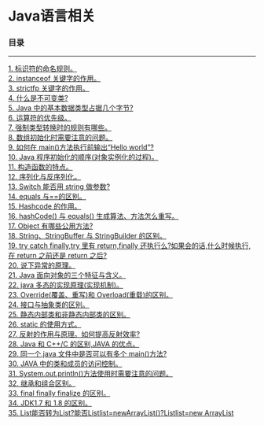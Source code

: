 # Java语言相关

### 目录

---
<a href="#1">1. 标识符的命名规则。</a> <br>
<a href="#2">2. instanceof 关键字的作用。</a> <br>
<a href="#3">3. strictfp 关键字的作用。</a> <br>
<a href="#4">4. 什么是不可变类?</a> <br>
<a href="#5">5. Java 中的基本数据类型占据几个字节?</a> <br>
<a href="#6">6. 运算符的优先级。</a> <br>
<a href="#7">7. 强制类型转换时的规则有哪些。</a> <br>
<a href="#8">8. 数组初始化时需要注意的问题。</a> <br>
<a href="#9">9. 如何在 main()方法执行前输出“Hello world”?</a> <br>
<a href="#10">10. Java 程序初始化的顺序(对象实例化的过程)。</a> <br>
<a href="#11">11. 构造函数的特点。</a> <br>
<a href="#12">12. 序列化与反序列化。</a> <br>
<a href="#13">13. Switch 能否用 string 做参数?</a> <br>
<a href="#14">14. equals 与==的区别。</a> <br>
<a href="#15">15. Hashcode 的作用。</a> <br>
<a href="#16">16. hashCode() 与 equals() 生成算法、方法怎么重写。</a> <br>
<a href="#17">17. Object 有哪些公用方法?</a> <br>
<a href="#18">18. String、StringBuffer 与 StringBuilder 的区别。</a> <br>
<a href="#19">19. try catch finally,try 里有 return,finally 还执行么?如果会的话,什么时候执行,在 return 之前还是 return 之后?</a> <br>
<a href="#20">20. 说下异常的原理。</a> <br>
<a href="#21">21. Java 面向对象的三个特征与含义。</a> <br>
<a href="#22">22. java 多态的实现原理(实现机制)。</a> <br>
<a href="#23">23. Override(覆盖、重写)和 Overload(重载)的区别。</a> <br>
<a href="#24">24. 接口与抽象类的区别。</a> <br>
<a href="#25">25. 静态内部类和非静态内部类的区别。</a> <br>
<a href="#26">26. static 的使用方式。</a> <br>
<a href="#27">27. 反射的作用与原理。如何提高反射效率?</a> <br>
<a href="#28">28. Java 和 C++/C 的区别,JAVA 的优点。</a> <br>
<a href="#29">29. 同一个.java 文件中是否可以有多个 main()方法?</a> <br>
<a href="#30">30. JAVA 中的类和成员的访问控制。</a> <br>
<a href="#31">31. System.out.println()方法使用时需要注意的问题。</a> <br>
<a href="#32">32. 继承和组合区别。</a> <br>
<a href="#33">33. final finally finalize 的区别。</a> <br>
<a href="#34">34. JDK1.7 和 1.8 的区别。</a> <br>
<a href="#35">35. List<String>能否转为List<Object>?能否List<Object>list=newArrayList<String>()?List<String>list=new ArrayList<Object>()?原因?</a> <br>
<a href="#36">36. 泛型的好处?</a> <br>

### <a name="1">1. 标识符的命名规则。</a>
&ensp;&ensp;&ensp;&ensp;
    标识符只能由数字、字母(a-z、A-Z)、下划线(_)和$组成,并且第一
个字符不能为数字。

### <a name="2">2. instanceof 关键字的作用。</a>
&ensp;&ensp;&ensp;&ensp;
    用法:对象 A instanceof 类 B。 <br>
&ensp;&ensp;&ensp;&ensp;
    instanceof 通过返回一个布尔值来指出,这个对象是否是这个特定类或者是
它的子类的一个实例。注意:如果对象 A 为 null,则返回 false。 <br>

### <a name="3">3. strictfp 关键字的作用。</a>
&ensp;&ensp;&ensp;&ensp;
    strictfp 可以用来修饰一个类、接口或者方法,在所声明的范围内,所有浮
点数的计算都是精确的。当一个类被 strictfp 修饰时,所有方法默认也被 strictfp
修饰。 <br>

### <a name="4">4. 什么是不可变类?</a>
&ensp;&ensp;&ensp;&ensp;
    不可变类:当创建了一个类的实例后,就不允许修改它的值了。特别注意:
String 和包装类(Integer,Float......)都是不可变类。String 采用了享元设计模
式(flyweight)。 <br>

**扩展问题 1**:new String("abc");创建了几个对象? <br>
&ensp;&ensp;&ensp;&ensp;
    1 个或者 2 个对象。如果常量池中原来有”abc”,那么只创建一个对象;如
果常量池中原来没有字符串”abc”,那么就会创建 2 个对象。 <br>

**扩展问题 2**: <br>


    String s = "abc";
    String ss = "ab" + "c";
    System.out.println(s == ss);
输出为:true <br>
解析: "ab" + "c"在编译时就被转换为”abc”。 <br>

**扩展问题 3**: <br>
    
    
    String s = "abc";
    char[] ch={'a','b','c'};
    System.out.println(s.equals(ch));
输出为:false <br>
解析:S 和 ch 分别为字符串类型和数组类型,所以输出为 false。 <br>

    public static void changeStringBuffer(StringBuffer ss1,
        StringBuffer ss2) {
            ss1.append(" world");
            ss2 = ss1;
        }
        ublic static void main(String[] args) {
        Integer a = 1;//包装类是不可变类
        Integer b = a;
        b++;
        System.out.println(a);
        System.out.println(b);
        StringBuffer s1 = new StringBuffer("Hello");
        StringBuffer s2 = new StringBuffer("Hello");
        changeStringBuffer(s1, s2);
        System.out.println(s1);
        System.out.println(s2);
    }
输出结果: <br>
1 <br>
2 <br>
Hello world <br>
Hello <br>

### <a name="5">5. Java 中的基本数据类型占据几个字节?</a>
在 java 中, <br>
&ensp;&ensp;&ensp;&ensp;
    **占 1 个字节**:byte,boolean <br>
&ensp;&ensp;&ensp;&ensp;
    **占 2 个字节**:char,short <br>
&ensp;&ensp;&ensp;&ensp;
    **占 4 个字节**:int,float <br>
&ensp;&ensp;&ensp;&ensp;
    **占 8 个字节**:long,double <br>
&ensp;&ensp;&ensp;&ensp;
    他们对应的封装类型是:**Integer** ,Double ,Long ,Float,
Short,Byte,**Character**,Boolean。 <br>

基本数据类型和对应的包装类的区别: <br>
&ensp;&ensp;&ensp;&ensp;
    **初始值的不同**。当基本数据类型变量和包装类的对象作为**类的实例变量**时,
默认初始值是不同的。包装类的对象默认初始值是 null,基本数据类型变量
的默认初始值根据变量类型不同而不同,如 Int 的默认初始值是 0。如下。
另外,**包装类是不可变类**。 <br>

    public class Test {
        Integer i;
        int j;
        public static void main(String[] args) {
            System.out.println(new Test().i);
            System.out.println(new Test().j);
        }
    }
结果输出为: <br>
null <br>
0 <br>

其他需要注意的问题: <br>
1.默认声明的小数是 double 类型的,比如 1.2 默认就是 double 类型的,因此,
在对 float 类型的变量进行赋值的时候需要进行类型转换。如 float i=1.2f; <br>
2.null **不是一个合法的 object 实例,所以并没有为其分配内存**。null 仅仅用于
表明该引用目前没有指向任何对象。 <br>

3.Integer 的缓存策略。 <br>
&ensp;&ensp;&ensp;&ensp;
    在类加载时就将-128 到 127 的 Integer 对象创建了,并保存在 cache 数
组中(**Integer cache[]**),一旦程序调用 **Integer.valueOf( i )** 方法,如果 i 的
值是在 **-128** 到 **127** 之间就直接在 cache 缓存数组中**去取 Integer 对象,不
在的话,就创建新的包装类对象**。 <br>
Short(-128 — 127 缓存) <br>
Long(-128 — 127 缓存) <br>
Float(没有缓存) <br>
Doulbe(没有缓存) <br>

    public static Integer valueOf(int i) {
    if(i >= -128 && i <= IntegerCache.high)
    return IntegerCache.cache[i + 128];
    else
    return new Integer(i);
    }
    
**例子:** <br>
&ensp;&ensp;&ensp;&ensp;
    装箱是将一个原始数据类型赋值给相应封装类的变量,而拆箱则是将一个
封装类的变量赋值给相应原始数据类型的变量。 <br>

    //装箱。装箱就是 jdk 自己帮你完成了调用 Integer.valueOf(100)。
    Integer integer1 = 3;
    Integer integer2 = 3;
    System.out.println(integer1 == integer2);
    Integer integer3 = 300;
    Integer integer4 = 300;
    System.out.println(integer3 == integer4);
    Integer a3 = new Integer(100);
    Integer a4 = new Integer(100);
    System.out.println(a3 == a4);
    int a = 1000, b = 1000;
    System.out.println(a == b);
    Integer c = 1000, d = 1000;
    System.out.println(c == d);
    Integer e = 100, f = 100;
    System.out.println(e == f);
输出: <br>
true <br>
false <br>
false <br>
true <br>
false <br>
true <br>

    int i = 128;
    Integer i2 = 128;
    Integer i3 = new Integer(128);
    // 当 Integer 和 int 类型数值进行比较的时候, Integer 会自动拆箱
    为 int 再比较,所以为 true
    System.out.println(i == i2);
    System.out.println(i == i3);
    System.out.println("**************");
    Integer i5 = 127;// java 在编译的时候,被翻译成-> Integer i5
    = Integer.valueOf(127);
    Integer i6 = 127;
    System.out.println(i5 == i6);// true
    Integer ii5 = new Integer(127);
    System.out.println(i5 == ii5); // false
    
4.包装类作为参数传递时,仍是按值传递。 <br>

    public static void fun(Integer i){
    i=i+2;
    }
    public static void main(String[] args) {
    Integer p=new Integer(5);
    fun(p);
    System.out.println(p);
    }
输出的结果仍然是 5。 <br>

### <a name="6">6. 运算符的优先级。</a>

**(++,--)> (\*,/,%) > (+,-) > (<<,>>) > (&) > ( | ) >&& > ||**

**例子:**

    public static void main(String[] args) {
    byte a = 5;
    int b = 5;
    int c = a >> 2 + b >> 2;
    System.out.println(c);
    }
输出是 0.

    public static void main(String[] args) {
    int a = 10, b = 4, c = 5, d = 9;
    System.out.println(++a * b + c * --d);
    }
输出是 84.

### <a name="7">7. 强制类型转换时的规则有哪些。</a>
&ensp;&ensp;&ensp;&ensp;
    1.当对小于 int 的数据类型(byte,char,short)进行运算时,首先会把这些
类型的**变量值**强制转为 int 类型,对 int 类型的值进行运算,最后得到的值也是
int 类型的。因此,如果把 2 个 short 类型的值相加,最后得到的结果是 int 类型,
如果需要得到 short 类型的结果,就必须显示地运算结果转为 short 类型。
**例子:** short s1=1; s1=s1+1;
编译出错。正确的写法是 short s1 = 1; s1 = (short) (s1 + 1);
**例子:** short s1 = 1;s1 += 1;
编译通过。
&ensp;&ensp;&ensp;&ensp;
    2.基本数据类型和 boolean 类型是不能相互转换的。
&ensp;&ensp;&ensp;&ensp;
    3.char 类型的数据转为高级类型时,会转换为对应的 ASCII 码。

**例题 1:**

    int i=1;
    if(i)
    System.out.println(i);
编译出错。基本数据类型和 boolean 类型是不能相互转换的。

**例题 2:**

    short i = 128;
    System.out.println((byte) i);
&ensp;&ensp;&ensp;&ensp;
    i 对应的二进制为 00000000 10000000,由于 byte 只占一个字节,在强制
转换的时候,从前面开始截掉,因此截掉后的值为二进制的 10000000,也就是
十进制的-128。 <br>

扩展: 数据类型自动转换 <br>
&ensp;&ensp;&ensp;&ensp;
    自动转换按从低到高的顺序转换。不同类型数据间的优先关系如下: <br>
&ensp;&ensp;&ensp;&ensp;
    低 ---------------------------------------------> 高 <br>
&ensp;&ensp;&ensp;&ensp;
    byte,short,char-> int -> long -> float -> double <br>
    
### <a name="8">8. 数组初始化时需要注意的问题。</a>
&ensp;&ensp;&ensp;&ensp;
    1.数组被创建后会根据数组存放的数据类型默认初始化为对应的初始值,
例如,int 类型会初始化为 0,对象类型会初始化为 null。 <br>
&ensp;&ensp;&ensp;&ensp;
    2.2 维数组中,每行元素个数可以不同。 <br>
    
### <a name="9">9. 如何在 main()方法执行前输出“Hello world”?</a>
&ensp;&ensp;&ensp;&ensp;
    用静态代码块。静态代码块在类加载的初始化阶段就会被调用。
    
### <a name="10">10. Java 程序初始化的顺序(对象实例化的过程)。</a>
&ensp;&ensp;&ensp;&ensp;
    1.父类的静态变量、父类的静态代码块 (谁在前,谁先初始化) <br>
&ensp;&ensp;&ensp;&ensp;
    2.子类的静态变量、子类的静态代码块(谁在前,谁先初始化) <br>
&ensp;&ensp;&ensp;&ensp;
    3.父类的非静态变量、父类的非静态代码块(谁在前,谁先初始化)
    、父类的构造函数 <br>
&ensp;&ensp;&ensp;&ensp;
    4.子类的非静态变量、子类的非静态代码块(谁在前,谁先初始化)
    、子类的构造函数 <br>
![04_10](/data/images/Java应届生面试突击/Java基础/04_10.png) <br>
    
### <a name="11">11. 构造函数的特点。</a>
&ensp;&ensp;&ensp;&ensp;
    1.构造函数必须和类名一样(**但和类名一样的不一定是构造方法,普通方
法也可以和类名同名**),并且不能有返回值,返回值也不能为 void。 <br>
&ensp;&ensp;&ensp;&ensp;
    2.构造函数总是伴随着 new 操作一起调用,并且不能由程序的编写者调用,
**只能由系统调用**。 <br>
&ensp;&ensp;&ensp;&ensp;
    3.**构造函数不能被继承**。 <br>
&ensp;&ensp;&ensp;&ensp;
    4.子类可以通过 super()来显示调用父类的构造函数。 <br>

    public class Test {
    public Test() {
    System.out.println("constructor...");
    }
    public void Test() {
    System.out.println("call test14....");
    }
    public static void main(String[] args) {
    new Test().Test();
    }
    }
输出结果为: <br>
constructor... <br>
call test14.... <br>
解析:**和类同名的方法,除了构造方法以外,也可以是普通方法。构造方法不
带返回值,而普通方法是必须有返回值的,这就是区别他们的方法。** <br>

### <a name="12">12. 序列化与反序列化。</a>
* 1.定义 <br>
&ensp;&ensp;&ensp;&ensp;
    把 **Java 对象**转换为**字节序列**的过程称为对象的序列化。
把**字节序列**恢复为 **Java 对象**的过程称为对象的反序列化。 <br>
* 2.实现方式 <br>
&ensp;&ensp;&ensp;&ensp;
    所有实现序列化的类都必须实现 Serializable 接口,它是一种标记接口,里面没有任
何方法。当序列化的时候,需要用到 **ObjectOutputStream** 里面的 **writeObject()**;当反序
列化的时候,需要用到 **ObjectInputStream** 里面的 **readObject()**方法。 <br>
* 3.特点 <br>
&ensp;&ensp;&ensp;&ensp;
    3.1 序列化时,**只对对象的状态进行保存**,而不管对象的方法。 <br>
&ensp;&ensp;&ensp;&ensp;
    3.2 当一个**父类实现序列化**时,子类自动实现序列化,不需要显示实现 Serializable 接口。 <br>
&ensp;&ensp;&ensp;&ensp;
    3.3 当一个对象的实例变量引用了其他对象时,序列化该对象时,也把引用对象进行序列
化。 <br>
&ensp;&ensp;&ensp;&ensp;
    3.4 对象中**被 static 或者 transient 修饰的变量**,在序列化时其变量值是不被保存的。 <br>
* 4.好处 <br>
&ensp;&ensp;&ensp;&ensp;
    一是,实现了**数据的持久化**,通过序列化可以把数据永久地保存到硬盘上(通常存放在
文件里);二是,利用序列化实现**远程通信**,即在网络上传送对象的字节序列。
下面说下版本号。 <br>
&ensp;&ensp;&ensp;&ensp;
    我们在写程序的时候,最好在被序列化的类中显示声明 serialVersionUID.这么做的好
处: <br>
&ensp;&ensp;&ensp;&ensp;
    1.提高程序的运行效率。如果在类中没有显示声明 serialVersionUID,那么在序列化的
时候会通过计算得到该值。如果显示声明该值的话,会省去计算的过程。 <br>
&ensp;&ensp;&ensp;&ensp;
    2. 如 果 你 的 类 没 有 提 供 serialVersionUID , 那 么 编 译 器 会 自 动 生 成 , 而 这 个
serialVersionUID 就是对象的 hashcode 值。那么如果加入新的成员变量,重新生成的
serialVersionUID 将 和 之 前 的 不 同 , 那 么 在 进 行 反 序 列 化 的 时 候 就 会 产 生
java.io.InvalidClassException 的异常。 <br>

&ensp;&ensp;&ensp;&ensp;
    **扩展:ArrayList 和 LinkedList 能否序列化?** <br>
&ensp;&ensp;&ensp;&ensp;
    都可以序列化。 ArrayList 里面的数组 elementData 是声明为 transient 的,表示 ArrayList
在序列化的时候,默认不会序列化这些数组元素。因为 ArrayList 实际上是动态数组,每次
在放满以后会扩容,如果数组扩容后,实际上只放了一个元素,那就会序列化很多 null 元
素,浪费空间,所以 ArrayList **把元素数组设置为 transient,仅仅序列化已经保存的数据**。 <br>
&ensp;&ensp;&ensp;&ensp;
    对象实现 java.io.Serializable 接口以后,序列化的动作不仅取决于对象本身,还取决
于执行序列化的对象。 <br>
&ensp;&ensp;&ensp;&ensp;
    以 ObjectOutputStream 为例,如果 ArrayList 或自定义对象实现了 writeObject(),
readObject(),那么在序列化和反序列化的时候,就按照自己定义的方法来执行动作,所以
**ArrayList 就自定义了 writeObject 和 readObject 方法**,然后在 writeObject 方法内完成
数组元素的自定义序列化动作,在 readObject 方法内完成数组元素的自定义反序列化动作。 <br>

### <a name="13">13. Switch 能否用 string 做参数?</a>
&ensp;&ensp;&ensp;&ensp;
    在 Java 7 之前,switch 只能支持 byte、short、char、int 或者其对
应的包装类以及 Enum 类型。在 Java 7 中,String 支持被加上了。 <br>
&ensp;&ensp;&ensp;&ensp;
    在使用 switch 时,需要注意另外一个问题,如果和匹配的 case 情况中
省略了 break,那么匹配的 case 值后的所有情况都会执行,而不管 case 是
否匹配,一直遇到 break 结束。 <br>

    int x = 2;
    switch (x) {
    case 2:
    System.out.println(x);
    case 3:
    System.out.println(x);
    case 4:
    System.out.println(x);
    break;
    default:
    System.out.println("dddddd");
    }
输出结果为: <br>
2 <br>
2 <br>
2 <br>

### <a name="14">14. equals 与==的区别。</a>
&ensp;&ensp;&ensp;&ensp;
    “==”可用于比较基本数据类型(比较的是他们的值是否相等),也
可以用于比较对象在内存中的存放地址是否相等。 <br>
&ensp;&ensp;&ensp;&ensp;
    JAVA 当中所有的类都是继承于 Object 这个基类的,在 Object 中的基
类中定义了一个 equals 的方法,**这个方法的初始行为是比较对象的内存地
址,但在一些类库当中这个方法被覆盖掉了,如 String,包装类**在这些类
当中 equals 有其自身的实现,而不再是比较类在堆内存中的存放地址了(**对
于 String 的 equals()方法比较二个对象的内容是否相等**)。 <br>
&ensp;&ensp;&ensp;&ensp;
    因此,对于复合数据类型之间进行 equals 比较,**在没有覆写 equals
方法的情况下,他们之间的比较还是基于他们在内存中的存放位置的地址
值的**,因为 Object 的 equals 方法也是用双等号(==)进行比较的,所以比
较后的结果跟双等号(==)的结果相同。 <br>

    public class Example4
    {
        public static void main(String[] args)
        {
            Example4 e=new Example4();
            Example4 e4=new Example4();
            System.out.println(“用 equals(Object) 比较结果”);
            System.out.println(e.equals(e4));
            //结果为 false
            System.out.println(“用 == 比较结果”);
            System.out.println(e==e4);
            //结果为 false
        }
    }
**扩展**: 当调用 **intern 方法**时, 如果池已经包含一个等于此 String 对象
的字符串(该对象由 equals(Object) 方法确定),则返回池中的字符串。否则,
将此 String 对象添加到池中,并且返回此 String 对象的引用。 <br>

### <a name="15">15. Hashcode 的作用。</a>
&ensp;&ensp;&ensp;&ensp;
    hashCode()方法是从 Object 类继承过来的, Object 类中的 hashCode()
方法返回的是对象在内存中的地址转换成的 int 值,如果对象没有重写
hashCode()方法,任何对象的 hashCode()方法的返回值都是不相等的。 <br>
&ensp;&ensp;&ensp;&ensp;
    重写方法:Java 中的 hashCode 方法就是根据一定的规则将与对象相
关的信息(比如对象的存储地址,对象的字段等)映射成一个数值,这个数
值称作为散列值。 <br>
&ensp;&ensp;&ensp;&ensp;
    主要作用是用于查找的,为了配合基于散列的集合一起正常运行,这样
的散列集合包括 HashSet、 HashMap 以及 HashTable, hashCode 是用来
在散列存储结构中确定对象的存储地址的。 <br>
&ensp;&ensp;&ensp;&ensp;
    考虑一种情况,当向集合中插入对象时,如何判别在集合中是否已经存
在该对象了?(注意:集合中不允许重复的元素存在)。 <br>
&ensp;&ensp;&ensp;&ensp;
    当集合要添加新的对象时,先调用这个对象的 hashCode 方法,得到对
应的 hashcode 值;如果在该位置有值,就调用它的 equals 方法与新元素
进行比较,相同的话就不存了,不相同就散列其它的地址。 <br>

&ensp;&ensp;&ensp;&ensp;
    扩展:为什么在重写 equals 方法的同时,必须重写 hashCode 方法? <br>
&ensp;&ensp;&ensp;&ensp;
    回答:比如在使用 set 集合时,往其中放入内容相同的对象,如果没有
重写 hashCode()方法,那么 set 中将会放入内容相同的对象(因为 2 个对
象的地址不同),这和 set 集合的性质不同。因此需要在重写 equals 方法
的同时,必须重写 hashCode 方法。 <br>

    public class HashTest {
        private int i;
        public int getI() {
            return i;
        }
        public void setI(int i) {
            this.i = i;
        }
        
        public boolean equals(Object object) {
            if (object == null) {
                return false;
            }
            if (object == this) {
                return true;
            }
            if (!(object instanceof HashTest)) {
                return false;
            } 
            HashTest other = (HashTest) object;
            if (other.getI() == this.getI()) {
                return true;
            }
            return false;
        }
        
        public int hashCode() {
            return i % 10;
        }
        
        public static void main(String[] args) {
            HashTest a = new HashTest();
            HashTest b = new HashTest();
            a.setI(1);
            b.setI(1);
            Set<HashTest> set = new HashSet<HashTest>();
            set.add(a);
            set.add(b);
            System.out.println(a.hashCode() == b.hashCode());
            System.out.println(a.equals(b));
            System.out.println(set);
        }
    }
此时得到的结果就会如下: <br>
true <br>
true <br>
[com.ubs.sae.test.HashTest@1] <br>

&ensp;&ensp;&ensp;&ensp;
    Java 对于 equals()方法和 hashCode()方法是这样规定的: <br>
&ensp;&ensp;&ensp;&ensp;
    1.如果 2 个对象的 equals()方法返回 true,则 hashCode()返回的值也
相同。 <br>
&ensp;&ensp;&ensp;&ensp;
    2.如果 2 个对象的 equals()方法返回 false,则 hashCode()返回的值可
能相同,也可能不相同。 <br>
&ensp;&ensp;&ensp;&ensp;
    3.如果 2 个对象的 hashCode()方法返回值相同,则 equals()返回的值
可能为 true,也可能为 false。 <br>
&ensp;&ensp;&ensp;&ensp;
    4.如果 2 个对象的 hashCode()方法返回值不同,则 equals()返回的值
为 false。 <br>

### <a name="16">16. hashCode() 与 equals() 生成算法、方法怎么重写。</a>
&ensp;&ensp;&ensp;&ensp;
    1.尽量保证使用对象的同一个属性来生成 hashCode()和 equals()两个
方法。 <br>
&ensp;&ensp;&ensp;&ensp;
    2.在重写 equals 方法的同时,必须重写 hashCode 方法(二者必须同时
重写)。 <br>

    //age 是 int 类型的,id 是 Integer 类型的
    public boolean equals(Object obj) {
        if (this == obj)
        return true;
        if (obj == null)
        return false;
        if (getClass() != obj.getClass())
        return false;
        Employee other = (Employee) obj;
        if (age != other.age)
        return false;
        if (id == null) {
            if (other.id != null)
            return false;
        } else if (!id.equals(other.id))
        return false;
        return true;
    }
    
    public int hashCode() {
        final int prime = 31;
        int result = 1;
        result = prime * result + age;
        result = prime * result + ((id == null) ? 0 : id.hashCode());
        return result;
    }
    
### <a name="17">17. Object 有哪些公用方法?</a>
&ensp;&ensp;&ensp;&ensp;
    1.clone() :创建并返回此对象的一个副本。 <br>

&ensp;&ensp;&ensp;&ensp;
    2.equals(Object obj):指示其他某个对象是否与此对象的地址“相等”。
    hashCode():返回该对象的哈希码值。 <br>

&ensp;&ensp;&ensp;&ensp;    
    3.wait() :
    notify() :唤醒在此对象监视器上等待的单个线程。
    notifyAll():唤醒在此对象监视器上等待的所有线程。
 
&ensp;&ensp;&ensp;&ensp;   
    4.toString():返回该对象的字符串表示。 <br>

&ensp;&ensp;&ensp;&ensp;   
    5.finalize():当垃圾回收器确定不存在对该对象的更多引用时,由对象的
    垃圾回收器调用此方法。 <br>

&ensp;&ensp;&ensp;&ensp;    
    6.getClass():返回此 Object 的运行时类。 <br>
    
### <a name="18">18. String、StringBuffer 与 StringBuilder 的区别。</a>
1.可变与不可变 <br>
&ensp;&ensp;&ensp;&ensp;
    string 对象是不可变的;StringBuilder 与 StringBuffer 对象是可变的。
因此在每次对 String 类型进行改变的时候,都会生成一个新的 String 对象,然后
将指针指向新的 String 对象,所以经常改变内容的字符串最好不要用 String ,因为每次
生成对象都会对系统性能产生影响,特别当内存中无引用对象多了以后, JVM 的 GC 就
会开始工作,性能就会降低。 <br>
&ensp;&ensp;&ensp;&ensp;
    修改 String 对象的原理:首先创建一个 StringBuffer 对象,然后调用 append()方
法,最后调用 toString()方法。 <br>
&ensp;&ensp;&ensp;&ensp;
    
    String s=”Hello”;
    S+=”World”;
    等价于: 
    StringBuffer
    sb=new StringBuffer(s); 
    sb.append(“World”); 
    sb.toString(); 
&ensp;&ensp;&ensp;&ensp;
    使用 StringBuffer 类时,每次都会对 StringBuffer 对象本身进行操作,而不是生
成新的对象并改变对象引用。所以多数情况下推荐使用 StringBuffer ,特别是字符串对
象经常改变的情况下。 <br>

2.是否多线程安全 <br>
&ensp;&ensp;&ensp;&ensp;
    String 和 StringBuffer 是线程安全的。 StringBuilder 并没有对方法进行加同步锁,
所以是非线程安全的。 <br>

3.初始化方式的不同 <br>
&ensp;&ensp;&ensp;&ensp;
    StringBuffer 和 StringBuilder 只能用构造函数的形式来初始化。 String 除了用构
造函数进行初始化外,还可以直接赋值。 <br>
### <a name="19">19. try catch finally,try 里有 return,finally 还执行么?如果会的话,什么时候执行,在 return 之前还是 return 之后?</a>
1.finally 块里的代码在 return 之前执行。 <br>
2.如果 finally 块中有 return 语句的话,它将覆盖掉函数中其他 return 语
句。 <br>

1.如果 finally 块中,改变了 try 块中返回变量的值,该变量为基本数据类
型的话,则 finally 块中改变变量值的语句将不起作用;如果该变量为引用
变量的话,则起作用。 <br>
2.Finally 块中的代码不一定执行。
比如,try 块执行之前,出现了异常,则程序终止。
比如,在 try 块中执行了
System.exit(0)。 <br>

### <a name="20">20. 说下异常的原理。</a>
异常是指程序运行时所发生的错误。 <br>
Throwable 是所有异常的父类,它有 2 个子类:Error 和 Exception。 <br>

1.Error 表示程序在运行期间发生了非常严重的错误,并且该错误是不可恢
复的。Error 不需要捕捉。如 OutOfMemoryError。 <br>

2.Exception 是可恢复的异常。它包含 2 种类型:检查异常和运行时异常。 <br>
&ensp;&ensp;&ensp;&ensp;
    2.1 检查异常(Checked Exception) <br>
比如 IOException、SQLException 和 FileNotFoundException 都是检查
异常。它发生在编译阶段,编译器会强制程序去捕获此类异常,需要在编码时
用 try-catch 捕捉。 <br>
&ensp;&ensp;&ensp;&ensp;
    2.2 运行时异常(RuntimeException) <br>
它发生在运行阶段,编译器不会检查运行时异常。比如空指针异常,算
数运算异常,数组越界异常等。如果代码会产生 RuntimeException 异常,则需
要通过修改代码进行避免。例如,若会发生除数为零的情况,则需要通过代码
避免该情况的发生! <br>
&ensp;&ensp;&ensp;&ensp;
    在处理异常的时候,需要注意:捕获异常的时候,先捕获子类异常,再捕
获父类异常。 <br>
### <a name="21">21. Java 面向对象的三个特征与含义。</a>
&ensp;&ensp;&ensp;&ensp;
    封装:属性的封装和方法的封装。把属性定义为私有的,get(),set()方法。
好处是信息隐藏和模块化,提高安全性。封装的主要作用在于对外隐藏内
部实现细节,增强程序的安全性。 <br>

&ensp;&ensp;&ensp;&ensp;
    继承:子类可以继承父类的成员变量和成员方法。继承可以提高代码的复
用性。 <br>

继承的特性: <br>
1.单一继承。 <br>
2.子类只能继承父类的非私有成员变量和方法。 <br>
3.成员变量的隐藏和方法的覆盖。 <br>

&ensp;&ensp;&ensp;&ensp;
    多态:当同一个操作作用在不同对象时,会产生不同的结果。实现原理见
下面。 <br>

### <a name="22">22. java 多态的实现原理(实现机制)。</a>
&ensp;&ensp;&ensp;&ensp;
    有 2 种方式来实现多态,一种是编译时多态,另外一种是运行时多态;编
译时多态是通过方法的重载来实现的,运行时多态是通过方法的重写来实现的。 <br>
&ensp;&ensp;&ensp;&ensp;
    方法的重载,指的是同一个类中有多个同名的方法,但这些方法有着不同
的参数。在编译时就可以确定到底调用哪个方法。 <br>
&ensp;&ensp;&ensp;&ensp;
    方法的重写,子类重写父类中的方法。父类的引用变量不仅可以指向父类
的实例对象,还可以指向子类的实例对象。当父类的引用指向子类的对象时,
只有在运行时才能确定调用哪个方法。 <br>
&ensp;&ensp;&ensp;&ensp;
    特别注意:只有类中的方法才有多态的概念,类中成员变量没有多态的概
念。 <br>
&ensp;&ensp;&ensp;&ensp;
    其余部分见“重载和覆盖的区别”。 <br>

### <a name="23">23. Override(覆盖、重写)和 Overload(重载)的区别。</a>
&ensp;&ensp;&ensp;&ensp;
    重载和覆盖是 java 多态性的不同表现方式。 <br>
&ensp;&ensp;&ensp;&ensp;
    重载是在一个类中多态性的一种表现,是指在一个类中定义了多个同名的
方法,但是他们有不同的参数个数或有不同的参数类型。 <br>

在使用重载时要注意以下几点: <br>
&ensp;&ensp;&ensp;&ensp;
    1.重载只能通过不同的方法参数来区分。例如不同的参数类型,不同的
参数个数,不同的参数顺序。 <br>
&ensp;&ensp;&ensp;&ensp;
    2.不能通过访问权限、返回类型、抛出的异常进行重载。
覆盖是指子类函数覆盖父类中的函数。 <br>

在覆盖时要注意以下几点(重点!!): <br>
&ensp;&ensp;&ensp;&ensp;
    1.覆盖的方法的函数名和参数必须要和被覆盖的方法的函数名和参数完全
匹配,才能达到覆盖的效果; <br>
&ensp;&ensp;&ensp;&ensp;
    2.覆盖的方法的返回值必须和被覆盖的方法的返回值类型一致; <br>
&ensp;&ensp;&ensp;&ensp;
    3.覆盖的方法所抛出的异常必须和被覆盖方法的所抛出的异常一致,或者
是其子类; <br>
&ensp;&ensp;&ensp;&ensp;
    4.被覆盖的方法不能为 private,否则在其子类中只是新定义了一个方法,
并没有对其进行覆盖。 <br>
&ensp;&ensp;&ensp;&ensp;
    5.子类函数的访问修饰权限要大于等于父类的
(public>protected>default>private) 。(重要!!!) <br>
特别注意:Java 中,子类无法覆盖父类的 static 方法或 private 方法。 <br>

    class Parent {
        public static void p() {
            System.out.println("parent....");
        }
    }
    
    public class Test19 extends Parent {
        public static void p() {
            System.out.println("child...");
        }
        
        public static void main(String[] args) {
            Parent parent = new Test19();
            parent.p();
        }
    }
输出: <br>
parent.... <br>
原因:Java 中,子类无法覆盖父类的 static 方法。 <br>

### <a name="24">24. 接口与抽象类的区别。</a>
* 1.语法层面上的区别 <br>
&ensp;&ensp;&ensp;&ensp;
    1)抽象类可以提供成员方法的实现细节(注:可以只包含非抽象方法),
而接口中只能存在 public abstract 方法,方法默认是 public abstract 的,
但是,java8 中接口可以有 default 方法; <br>
&ensp;&ensp;&ensp;&ensp;
    2)抽象类中的成员变量可以是各种类型的,而接口中的成员变量只能是
public static final 类型的; <br>
&ensp;&ensp;&ensp;&ensp;
    3)抽象类可以有静态代码块和静态方法和构造方法;接口中不能含有静态
代码块以及静态方法以及构造方法。但是,java8 中接口可以有静态方法; <br>
&ensp;&ensp;&ensp;&ensp;
    4)一个类只能继承一个抽象类,而一个类却可以实现多个接口。 <br>
    
* 2.设计层面上的区别 <br>
&ensp;&ensp;&ensp;&ensp;
    1) 抽象层次不同。抽象类是对类的整体抽象,包括属性和行为的抽象。
而接口只是对行为的抽象。 <br>
&ensp;&ensp;&ensp;&ensp;
    2)跨域不同。抽象类所体现的是一种继承关系,父类和派生类之间必须
存在"is-a" 关系,即父类和派生类在概念本质上应该是相同的。对于接口
则不然,并不要求接口的实现者和接口定义在概念本质上是一致的, 仅仅
是实现了接口定义的契约而已,其设计理念是“has-a”的关系(有没有、
具备不具备的关系),实现它的子类可以不存在任何关系,共同之处。例如
猫、狗可以抽象成一个动物类抽象类,具备叫的方法。鸟、飞机可以实现飞
Fly 接口,具备飞的行为,这里我们总不能将鸟、飞机共用一个父类吧! <br>
&ensp;&ensp;&ensp;&ensp;
    3) 设计层次不同。对于抽象类而言,它是自下而上来设计的,我们要先
知道子类才能抽象出父类,而接口则不同,它根本就不需要知道子类的存在,
只需要定义一个规则即可,至于什么子类、什么时候怎么实现它一概不知。
比如我们只有一个猫类在这里,如果你这时就抽象成一个动物类,是不是设
计有点儿过度?我们起码要有两个动物类,猫、狗在这里,我们再抽象他们
的共同点形成动物抽象类吧!所以说抽象类往往都是通过重构而来的!但是
接口就不同,比如说飞,我们根本就不知道会有什么东西来实现这个飞接口,
怎么实现也不得而知,我们要做的就是事前定义好飞的行为接口。所以说抽
象类是自底向上抽象而来的,接口是自顶向下设计出来的。 <br>
### <a name="25">25. 静态内部类和非静态内部类的区别。</a>
    /* 下面程序演示如何在 java 中创建静态内部类和非静态内部类 */
    class OuterClass {
        private static String msg = "GeeksForGeeks";
        // 静态内部类
        public static class NestedStaticClass {
        // 静态内部类只能访问外部类的静态成员和静态方法
            public void printMessage() {
                // 试着将 msg 改成非静态的,这将导致编译错误
                System.out.println("Message from nested static class:
                " + msg);
            }
        }
        // 非静态内部类
        public class InnerClass {
            // 不管是静态方法还是非静态方法都可以在非静态内部类中访问
            public void display() {
                System.out.println("Message from non-static nested
                class: " + msg);
            }
        }
    }
    
    public class Main {
        // 怎么创建静态内部类和非静态内部类的实例
        public static void main(String args[]) {
            
            // 创建静态内部类的实例(注意前面还是要加外部类的名字的!!!)
            OuterClass.NestedStaticClass printer = new
            OuterClass.NestedStaticClass();
            
            // 调用静态内部类的非静态方法
            printer.printMessage();
            
            // 为了创建非静态内部类,我们需要外部类的实例
            OuterClass outer = new OuterClass();
            OuterClass.InnerClass inner = outer.new InnerClass();
            
            // 调用非静态内部类的非静态方法
            inner.display();
            
            // 我们也可以结合以上步骤,一步创建的内部类实例
            OuterClass.InnerClass innerObject = new OuterClass().new InnerClass();         
            
            // 同样我们现在可以调用内部类方法
            innerObject.display();
        }
    }

静态内部类和非静态内部类主要的不同: <br>
&ensp;&ensp;&ensp;&ensp;
    (1)静态内部类不依赖于外部类实例而被实例化,而非静态内部类需要在
外部类实例化后才可以被实例化。 <br>
&ensp;&ensp;&ensp;&ensp;
    (2)静态内部类不需要持有外部类的引用。但非静态内部类需要持有对外
部类的引用。 <br>
&ensp;&ensp;&ensp;&ensp;
    (3)静态内部类不能访问外部类的非静态成员和非静态方法。它只能访问
外部类的静态成员和静态方法。非静态内部类能够访问外部类的静态和非静态
成员和方法。 <br>

扩展:内部类都有哪些? <br>
&ensp;&ensp;&ensp;&ensp;
    有四种:静态内部类,非静态内部类,局部内部类,匿名内部类。 <br>
&ensp;&ensp;&ensp;&ensp;
    1.静态内部类和 2.非静态内部类的讲解见上面的部分。 <br>
&ensp;&ensp;&ensp;&ensp;
    3.局部内部类:在外部类的方法中定义的类。其作用的范围是所在的方法 <br>
内。它不能被 public,private,protected 来修饰。它只能访问方法中定义为 final
类型的局部变量。 <br>

    class outerClass{
        public void f(){
            class innerClass{//局部内部类
            }
        }
    }
4.匿名内部类 <br>

    interface Person {
        public abstract void eat();
    }
    public class Test4 {
        public static void main(String[] args) {
            Person p = new Person() {
                public void eat() {
                    System.out.println("eat something");
                }
            };
            p.eat();
        }
    }
是一种没有类名的内部类。 <br>

需要注意的是: <br>
&ensp;&ensp;&ensp;&ensp;
    4.1 匿名内部类一定是在 new 的后面,这个匿名内部类必须继承一个父类
或者实现一个接口。 <br>
&ensp;&ensp;&ensp;&ensp;
    4.2 匿名内部类不能有构造函数。 <br>
&ensp;&ensp;&ensp;&ensp;
    4.3 只能创建匿名内部类的一个实例。 <br>
&ensp;&ensp;&ensp;&ensp;
    4.4 在 Java 8 之前,如果匿名内部类需要访问外部类的局部变量,则必须
使用 final 来修饰外部类的局部变量。在现在的 Java 8 已经去取消了这个限制。 <br>

### <a name="26">26. static 的使用方式。</a>
&ensp;&ensp;&ensp;&ensp;
    static 有 4 种使用方式:修饰类(静态内部类),修饰成员变量(静态变
量),修饰成员方法(静态成员方法),静态代码块。。 <br>
&ensp;&ensp;&ensp;&ensp;
    1.修饰类(静态内部类)。 <br>
参考上面的介绍。
&ensp;&ensp;&ensp;&ensp;
    2.修饰成员变量(静态变量)。 <br>
    静态变量属于类,只要静态变量所在的类被加载,这个静态变量就会被分
配空间,在内存中只有一份,所有对象共享这个静态变量。使用有二种方式,
一个是类名.静态变量,还有一种是对象.静态变量。**特别注意:不能在方法体中
定义静态变量(无论该方法是静态的或是非静态的)。VS **实例变量属于类,只
有对象创建后,实例变量才会分配空间。。 <br>
&ensp;&ensp;&ensp;&ensp;
    3.修饰成员方法(静态成员方法)
    静态成员方法属于类,不需要创建对象就可以使用。而非静态方法属于对
象,只有在对象创建出来以后才可以被使用。静态方法里面只能访问所属类的
静态成员变量和静态成员方法。。 <br>
&ensp;&ensp;&ensp;&ensp;
    4.静态代码块。 <br>
    静态代码块经常被用来初始化静态变量,在类加载的初始化阶段会执行为
静态变量赋值的语句和静态代码块的内容,静态代码块只会被执行一次。


### <a name="27">27. 反射的作用与原理。如何提高反射效率?</a>
&ensp;&ensp;&ensp;&ensp;
    1.定义:反射机制是在运行时,对于任意一个类,都能够知道这个类的所
有属性和方法;对于任意一个对象,都能够调用它的任意一个方法。在 java 中,
只要给定类的名字,那么就可以通过反射机制来获得类的所有信息。 <br>
&ensp;&ensp;&ensp;&ensp;
    2.反射机制主要提供了以下功能:在运行时判定任意一个对象所属的类;
在运行时创建对象;在运行时判定任意一个类所具有的成员变量和方法;在运
行时调用任意一个对象的方法;生成动态代理。 <br>
&ensp;&ensp;&ensp;&ensp;
    3.哪里用到反射机制? <br>
jdbc 中有一行代码: <br>
Class.forName('com.mysql.jdbc.Driver.class'); //加载 MySql 的驱动类。 这就
是反射,现在很多框架都用到反射机制,hibernate,struts 都是用反射机制实
现的。 <br>
&ensp;&ensp;&ensp;&ensp;
    4.反射的实现方式 <br>
在 Java 中实现反射最重要的一步,也是第一步就是获取 Class 对象,得到
Class 对象后可以通过该对象调用相应的方法来获取该类中的属性、方法以及调
用该类中的方法。 <br>
&ensp;&ensp;&ensp;&ensp;
    有 4 种方法可以得到 Class 对象: <br>
&ensp;&ensp;&ensp;&ensp;
    1.Class.forName(“类的路径”); <br>
&ensp;&ensp;&ensp;&ensp;
    2.类名.class。 <br>
&ensp;&ensp;&ensp;&ensp;
    3.对象名.getClass()。 <br>
&ensp;&ensp;&ensp;&ensp;
    4.如果是基本类型的包装类,则可以通过调用包装类的 Type 属性来获得
该包装类的 Class 对象。 <br>
&ensp;&ensp;&ensp;&ensp;
    例如:Class<?> clazz = Integer.TYPE; <br>

5.实现 Java 反射的类 <br>
1)Class:它表示正在运行的 Java 应用程序中的类和接口。 <br>
2)Field:提供有关类或接口的属性信息,以及对它的动态访问权限。 <br>
3)Constructor:提供关于类的单个构造方法的信息以及对它的访问权限 <br>
4)Method:提供关于类或接口中某个方法信息。 <br>
注意:Class 类是 Java 反射中最重要的一个功能类,所有获取对象的信息(包
括:方法/属性/构造方法/访问权限)都需要它来实现。 <br>

6.反射机制的优缺点? <br>

优点: <br>
(1)能够运行时动态获取类的实例,大大提高程序的灵活性。 <br>
(2)与 Java 动态编译相结合,可以实现无比强大的功能。 <br>

缺点: <br>
(1)使用反射的性能较低。 java 反射是要解析字节码,将内存中的对象进
行解析。 <br>
&ensp;&ensp;&ensp;&ensp;
    解决方案: <br>
&ensp;&ensp;&ensp;&ensp;
    1.由于 JDK 的安全检查耗时较多,所以通过 setAccessible(true)的方式关闭安全检查
来(取消对访问控制修饰符的检查)提升反射速度。 <br>
&ensp;&ensp;&ensp;&ensp;
    2.需要多次动态创建一个类的实例的时候,有缓存的写法会比没有缓存要快很多: <br>
&ensp;&ensp;&ensp;&ensp;
    3.ReflectASM 工具类 ,通过字节码生成的方式加快反射速度。 <br>
(2)使用反射相对来说不安全,破坏了类的封装性,可以通过反射获取这个
类的私有方法和属性。 <br>

### <a name="28">28. Java 和 C++/C 的区别,JAVA 的优点。</a>
&ensp;&ensp;&ensp;&ensp;
    1.运行过程的不同。JAVA 源程序经过编译器编译成字节码文件,然后由 JVM
解释执行。而 C++/C 经过编译、链接后生成可执行的二进制代码。因此 C/C++
的执行速度比 JAVA 快。 <br>
&ensp;&ensp;&ensp;&ensp;
    2.跨平台性。JAVA 可以跨平台,而 C++/C 不可以跨平台。 <br>
&ensp;&ensp;&ensp;&ensp;
    3.JAVA 没有指针,C++/C 有指针。 <br>
&ensp;&ensp;&ensp;&ensp;
    4. JAVA 不支持多重继承,但是可以同时实现多个接口来达到类似的目的。
C++支持多重继承。 <br>
&ensp;&ensp;&ensp;&ensp;
    5.JAVA 不需要对内存进行管理,有垃圾回收机制。C/C++需要对内存进行显
示的管理。 <br>
&ensp;&ensp;&ensp;&ensp;
    6.JAVA 不支持运算符重载。C/C++支持运算符重载。 <br>
&ensp;&ensp;&ensp;&ensp;
    7.JAVA 中每个数据类型在不同的平台上所占字节数固定的,而 C/C++则不
然。 <br>

JAVA 的优点:
&ensp;&ensp;&ensp;&ensp;
    1.跨平台。JAVA 语言可以“一次编译,到处运行”。跨平台的含义:无论是
在 windows 平台还是在 Linux 平台对 Java 程序进行编译,编译后的程序都可以
在其他平台上运行。编译器会把 JAVA 代码编译成字节码文件,然后在 JVM 上解
释执行,由于字节码与平台无关,因此,JAVA 可以很好地跨平台执行。 <br>
&ensp;&ensp;&ensp;&ensp;
    2.垃圾回收机制。 <br>
&ensp;&ensp;&ensp;&ensp;
    3.去掉了 C++中难以理解的东西,比如指针和运算符重载。 <br>
&ensp;&ensp;&ensp;&ensp;
    4.具有较好的安全性。比如 JAVA 有数组边界检测,但是 C/C++里面没有。 <br>

### <a name="29">29. 同一个.java 文件中是否可以有多个 main()方法?</a>
&ensp;&ensp;&ensp;&ensp;
    每个类中都可以定义 main()方法,但只有用 public 修饰的类且与文件名相
同的类中的 main()方法才可以作为整个程序的入口方法。 <br>
例子: <br>
创建了一个名为 Test17.java 的文件。 <br>

    class T {
        public static void main(String[] args) {
            System.out.println("T main");
        }
    }
    
    public class Test17 {
        public static void main(String[] args) {
            System.out.println("Test main");
        }
    }
输出: <br>
Test main <br>

### <a name="30">30. JAVA 中的类和成员的访问控制。</a>
&ensp;&ensp;&ensp;&ensp;
    类的访问控制。可以用 public 和不含 public 的来修饰。 <br>
&ensp;&ensp;&ensp;&ensp;
    成员的访问控制。 <br>
&ensp;&ensp;&ensp;&ensp;
    如果一个类是用 public 来修饰的,它的成员用第一列的访问修饰符时,在
不同范围的类和对象是否有权访问它们。 <br>
[04_30](/data/images/Java应届生面试突击/Java基础/04_30.png) <br>

### <a name="31">31. System.out.println()方法使用时需要注意的问题。</a>
    
    public class Test18 {
        public static void main(String[] args) {
            System.out.println(1 + 2 + "");
            System.out.println("" + 1 + 2);
        }
    }
输出: <br>
3 <br>
12 <br>

### <a name="32">32. 继承和组合区别。</a>
组合和继承是代码复用的 2 种方式。 <br>
&ensp;&ensp;&ensp;&ensp;
    1.组合是在新类里面创建原有类的对象,重复利用已有类的功能。 <br>
&ensp;&ensp;&ensp;&ensp;
    2.组合关系在运行期决定,而继承关系在编译期就已经决定了。 <br>
&ensp;&ensp;&ensp;&ensp;
    3.使用继承关系时,可以实现类型的回溯,即用父类变量引用子类对象,这样
便可以实现多态,而组合没有这个特性。 <br>
&ensp;&ensp;&ensp;&ensp;
    4.从逻辑上看,组合最主要地体现的是一种整体和部分的思想,例如在电脑类
是由内存类,CPU 类,硬盘类等等组成的,而继承则体现的是一种可以回溯的父子
关系,子类也是父类的一个对象。 <br>

### <a name="33">33. final finally finalize 的区别。</a>
final 可以用来修饰类,变量和方法。
&ensp;&ensp;&ensp;&ensp;
    1.当一个类被 final 修饰的时候,表示该类不能被继承。类中方法默认被
final 修饰。 <br>
&ensp;&ensp;&ensp;&ensp;
    2.当 final 修饰基本数据类型的变量时,表示该值在被初始化后不能更改;
当 final 修饰引用类型的变量时,表示该引用在初始化之后不能再指向
其他的对象。 <br>
注意:final 修饰的变量必须被初始化。可以在定义的时候初始化,也可
以在构造函数中进行初始化。 <br>
&ensp;&ensp;&ensp;&ensp;
    3.当 final 修饰方法时,表示这个方法不能被子类重写。 <br>
使用 final 方法的原因有 2 个: <br>
第一、把方法锁定,防止任何继承类修改它的实现。 <br>
第二、高效。当要使用一个被声明为 final 的方法时,直接将方法主体插
入到调用处,而不进行方法调用,可以提高程序的执行效率(ps.如果过多的话,
这样会造成代码膨胀)。 <br>
扩展:String 类为什么要设计成 final 类型的? <br>
java 中不仅 String 是 final 的。 Long, Double, Integer 之类的全都是
final 的。 <br>
&ensp;&ensp;&ensp;&ensp;
    1. Requirement of String Pool <br>
&ensp;&ensp;&ensp;&ensp;&ensp;&ensp;&ensp;&ensp;
        If a string is not immutable, changing the string with one reference will
    lead to the wrong value for the other references. <br>
&ensp;&ensp;&ensp;&ensp;
    2. Caching Hashcode <br>
&ensp;&ensp;&ensp;&ensp;&ensp;&ensp;&ensp;&ensp;
        因为字符串是不可变的,所以在它创建的时候 hashcode 就被缓存了,不需要重新计
    算。 <br>
&ensp;&ensp;&ensp;&ensp;
    3.线程安全 <br>
&ensp;&ensp;&ensp;&ensp;&ensp;&ensp;&ensp;&ensp;
        Because immutable objects can not be changed, they can be shared <br>
&ensp;&ensp;&ensp;&ensp;
    among multiple threads freely. This eliminates the requirements of doing <br>
&ensp;&ensp;&ensp;&ensp;
    synchronization(不用同步了)。. <br>
&ensp;&ensp;&ensp;&ensp;
    4.为了防止扩展类无意间破坏原来方法的实现。 <br>
&ensp;&ensp;&ensp;&ensp;
    finally 的用法: <br>
&ensp;&ensp;&ensp;&ensp;&ensp;&ensp;&ensp;&ensp;
        finally 是异常处理的一部分,只能用在 try-catch 语句中,表示这段代码
    一般情况下,一定会执行。经常用在需要释放资源的情况下。 <br>
&ensp;&ensp;&ensp;&ensp;
    finalize 的用法: <br>
&ensp;&ensp;&ensp;&ensp;&ensp;&ensp;&ensp;&ensp;
        它是 Object 类的一个方法,在垃圾回收器执行时会调用被回收对象的
    finalize()方法。

### <a name="34">34. JDK1.7 和 1.8 的区别。</a>
接口的默认方法。
Java 8 允许我们给接口添加一个非抽象的方法实现,只需要使用 default
关键字即可,这个特征又叫做扩展方法,Default 方法带来的好处是,往接口新
增一个 Default 方法,在接口添加新功能特性,而不破坏现有的实现架构。示
例如下:

    interface Formula {
        double calculate(int a);
        default double sqrt(int a) {
            return Math.sqrt(a);
        }
    }
Formula 接口在拥有 calculate 方法之外同时还定义了 sqrt 方法,实
现了 Formula 接口的子类只需要实现一个 calculate 方法,默认方法 sqrt 将
在子类上可以直接使用。
    
    Formula formula = new Formula() {
        public double calculate(int a) {
            return sqrt(a * 100);
        }
    };
    formula.calculate(100);// 100.0
    formula.sqrt(16);// 4.0

### <a name="35">35. List<String>能否转为List<Object>?能否List<Object>list=newArrayList<String>()?List<String>list=new ArrayList<Object>()?原因? </a>
&ensp;&ensp;&ensp;&ensp;    
    都不可以,会出现编译错误。List<Object>可以存储任何类型的对象,
包括 String,Integer 等,而 ArrayList<String>只能用来存储字符串。

### <a name="36">36. 泛型的好处?</a>
&ensp;&ensp;&ensp;&ensp;
    在编译的时候检查类型安全,确保只能把正确类型的对象放入集合中;消
除强制类型转换。
